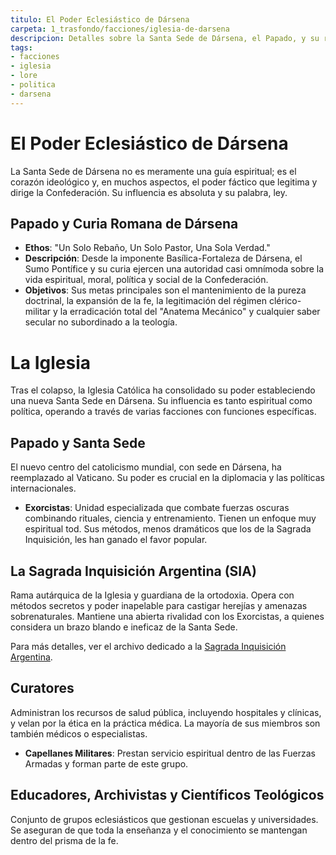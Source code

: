 ```yaml
---
titulo: El Poder Eclesiástico de Dársena
carpeta: 1_trasfondo/facciones/iglesia-de-darsena
descripcion: Detalles sobre la Santa Sede de Dársena, el Papado, y su rol como corazón ideológico de la Confederación.
tags:
- facciones
- iglesia
- lore
- politica
- darsena
---
```


# El Poder Eclesiástico de Dársena

La Santa Sede de Dársena no es meramente una guía espiritual; es el corazón ideológico y, en muchos aspectos, el poder fáctico que legitima y dirige la Confederación. Su influencia es absoluta y su palabra, ley.

## Papado y Curia Romana de Dársena

- **Ethos**: "Un Solo Rebaño, Un Solo Pastor, Una Sola Verdad."
- **Descripción**: Desde la imponente Basílica-Fortaleza de Dársena, el Sumo Pontífice y su curia ejercen una autoridad casi omnímoda sobre la vida espiritual, moral, política y social de la Confederación.
- **Objetivos**: Sus metas principales son el mantenimiento de la pureza doctrinal, la expansión de la fe, la legitimación del régimen clérico-militar y la erradicación total del "Anatema Mecánico" y cualquier saber secular no subordinado a la teología.



# La Iglesia

Tras el colapso, la Iglesia Católica ha consolidado su poder estableciendo una nueva Santa Sede en Dársena. Su influencia es tanto espiritual como política, operando a través de varias facciones con funciones específicas.

## Papado y Santa Sede

El nuevo centro del catolicismo mundial, con sede en Dársena, ha reemplazado al Vaticano. Su poder es crucial en la diplomacia y las políticas internacionales.

- **Exorcistas**: Unidad especializada que combate fuerzas oscuras combinando rituales, ciencia y entrenamiento. Tienen un enfoque muy espiritual
tod. Sus métodos, menos dramáticos que los de la Sagrada Inquisición, les han ganado el favor popular.

## La Sagrada Inquisición Argentina (SIA)

Rama autárquica de la Iglesia y guardiana de la ortodoxia. Opera con métodos secretos y poder inapelable para castigar herejías y amenazas sobrenaturales. Mantiene una abierta rivalidad con los Exorcistas, a quienes considera un brazo blando e ineficaz de la Santa Sede.

Para más detalles, ver el archivo dedicado a la [Sagrada Inquisición Argentina](sia-sagrada-inquisicion-argentina.md).

## Curatores

Administran los recursos de salud pública, incluyendo hospitales y clínicas, y velan por la ética en la práctica médica. La mayoría de sus miembros son también médicos o especialistas.

- **Capellanes Militares**: Prestan servicio espiritual dentro de las Fuerzas Armadas y forman parte de este grupo.

## Educadores, Archivistas y Científicos Teológicos

Conjunto de grupos eclesiásticos que gestionan escuelas y universidades. Se aseguran de que toda la enseñanza y el conocimiento se mantengan dentro del prisma de la fe.
